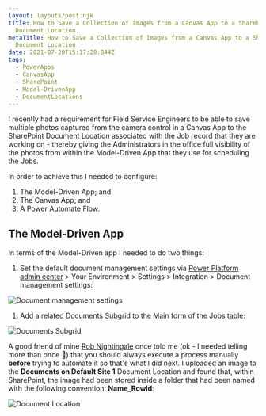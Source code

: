 ```yaml
---
layout: layouts/post.njk
title: How to Save a Collection of Images from a Canvas App to a SharePoint
  Document Location
metaTitle: How to Save a Collection of Images from a Canvas App to a SharePoint
  Document Location
date: 2021-07-20T15:17:20.844Z
tags:
  - PowerApps
  - CanvasApp
  - SharePoint
  - Model-DrivenApp
  - DocumentLocations
---
```

I recently had a requirement for Field Service Engineers to be able to save multiple photos captured from the camera control in a Canvas App to the SharePoint Document Location associated with the Job record that they are working on - thereby giving the Administrators in the office full visibility of the photos from within the Model-Driven App that they use for scheduling the Jobs.

In order to achieve this I needed to configure:

1. The Model-Driven App; and
2. The Canvas App; and
3. A Power Automate Flow.

## The Model-Driven App

In terms of the Model-Driven app I needed to do two things:

1. Set the default document management settings via [Power Platform admin center](https://admin.powerplatform.microsoft.com/environments) > Your Environment > Settings > Integration > Document management settings:

![Document management settings](/images/dm_settings.png "Document management settings modal")

1. Add a related Documents Subgrid to the Main form of the Jobs table:

![Documents Subgrid](/images/documents_subgrid.png "Documents Subgrid")

A good friend of mine [Rob Nightingale](https://www.linkedin.com/in/rob-nightingale-bba8a89/) once told me (ok - I needed telling more than once 🤣) that you should always execute a process manually **before** trying to automate it so that's what I did next. I uploaded an image to the **Documents on Default Site 1** Document Location and found that, within SharePoint, the image had been stored inside a folder that had been named with the following convention: **Name_RowId**: 

![Document Location](/images/doc_location.png "Document Location")
